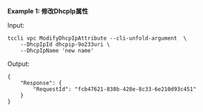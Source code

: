 **Example 1: 修改DhcpIp属性**



Input: 

```
tccli vpc ModifyDhcpIpAttribute --cli-unfold-argument  \
    --DhcpIpId dhcpip-9o233uri \
    --DhcpIpName 'new name'
```

Output: 
```
{
    "Response": {
        "RequestId": "fcb47621-838b-428e-8c33-6e210d93c451"
    }
}
```

